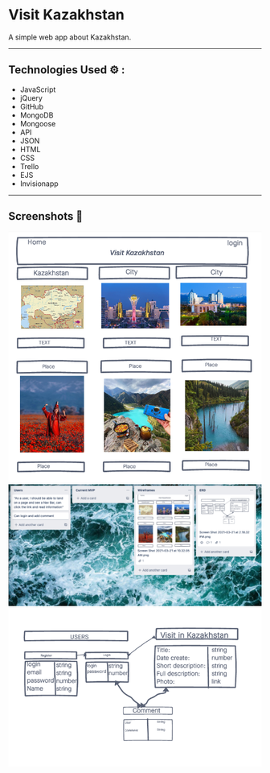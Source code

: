 # Visit Kazakhstan 

A simple web app about Kazakhstan. 

___

## Technologies Used ⚙️ :
- JavaScript
- jQuery
- GitHub
- MongoDB
- Mongoose 
- API
- JSON
- HTML
- CSS 
- Trello
- EJS
- Invisionapp
___

## Screenshots 📸
![Example](/public/images/photo1.png)
![Example](/public/images/photo2.png)
![Example](/public/images/photo3.png)
